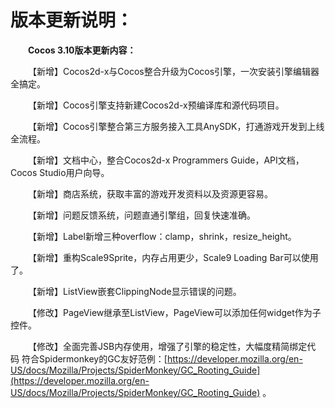 # **版本更新说明：** #

**&emsp;&emsp;Cocos 3.10版本更新内容：**

 &emsp;&emsp;【新增】Cocos2d-x与Cocos整合升级为Cocos引擎，一次安装引擎编辑器全搞定。

 &emsp;&emsp;【新增】Cocos引擎支持新建Cocos2d-x预编译库和源代码项目​。
                     
 &emsp;&emsp;【新增】Cocos引擎整合第三方服务接入工具AnySDK，打通游戏开发到上线全流程。
                     
 &emsp;&emsp;【新增】文档中心，整合Cocos2d-x Programmers Guide，API文档，Cocos Studio用户向导。

 &emsp;&emsp;【新增】商店系统，获取丰富的游戏开发资料以及资源更容易。
             
 &emsp;&emsp;【新增】问题反馈系统，问题直通引擎组，回复快速准确。

 &emsp;&emsp;【新增】Label新增三种overflow：clamp，shrink，resize_height。

 &emsp;&emsp;【新增】重构Scale9Sprite，内存占用更少，Scale9 Loading Bar可以使用了。

 &emsp;&emsp;【新增】ListView嵌套ClippingNode显示错误的问题。

 &emsp;&emsp;【修改】PageView继承至ListView，PageView可以添加任何widget作为子控件。

 &emsp;&emsp;【修改】全面完善JSB内存使用，增强了引擎的稳定性，大幅度精简绑定代码 符合Spidermonkey的GC友好范例：[https://developer.mozilla.org/en-US/docs/Mozilla/Projects/SpiderMonkey/GC_Rooting_Guide](https://developer.mozilla.org/en-US/docs/Mozilla/Projects/SpiderMonkey/GC_Rooting_Guide) 。

